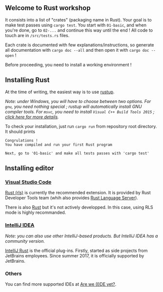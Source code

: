 Welcome to Rust workshop
------------------------

It consists into a list of "crates" (packaging name in Rust). Your goal is to make test passes using `cargo test`. You start with `01-basic`, and when you're done, go to `02-...` and continue this way until the end ! All code to touch are in `/src/tests.rs` files.

Each crate is documented with few explanations/instructions, so generate all documentation with `cargo doc --all` and then open it with `cargo doc --open` !

Before proceeding, you need to install a working environment !

## Installing Rust

At the time of writing, the easiest way is to use [rustup](https://www.rustup.rs/).

_Note: under Windows, you will have to choose between two options. For `gnu`, you need nothing special ; rustup will automatically install GNU compiler tools. For `msvc`, you need to install `Visual C++ Build Tools 2015` ; [click here for more details](https://github.com/rust-lang-nursery/rustup.rs/#user-content-vs2015)._

To check your installation, just run `cargo run` from repository root directory. It should prints

```text
Congrulations !
You have compiled and run your first Rust program

Next, go to '01-basic' and make all tests passes with 'cargo test'
```

## Installing editor

### [Visual Studio Code](https://code.visualstudio.com/)

[Rust (rls)](https://marketplace.visualstudio.com/items?itemName=rust-lang.rust) is currently the recommended extension. It is provided by Rust Developer Tools team (whih also provides [Rust Language Server](https://github.com/rust-lang-nursery/rls)).


There is also [Rust](https://marketplace.visualstudio.com/items?itemName=kalitaalexey.vscode-rust) but it's not actively developped. In this case, using RLS mode is highly recommanded.

### [IntelliJ IDEA](https://www.jetbrains.com/idea/)

_Note: you can also use other IntelliJ-based products. But IntelliJ IDEA has a community version._

[IntelliJ Rust](https://intellij-rust.github.io/) is the official plug-ins. Firstly, started as side projects from JetBrains employees. Since summer 2017, it is officially supported by JetBrains.

### Others

You can find more supported IDEs at [Are we (I)DE yet?](https://areweideyet.com/).
